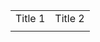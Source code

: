 
<table>
<tr>
<td>
Title 1
</td>
<td>
Title 2
</td>
</tr>
<tr>
<td>
</td>
<td>
</td>
</tr>
<table>

